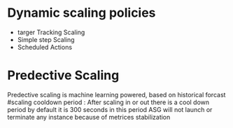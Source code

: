 # Dynamic scaling policies
- targer Tracking Scaling
- Simple step Scaling
- Scheduled Actions
# Predective Scaling
Predective scaling is machine learning powered, based on historical forcast
#scaling cooldown period :
After scaling in or out there is a cool down period by default it is 300 seconds
in this period ASG will not launch or terminate any instance because of metrices stabilization
